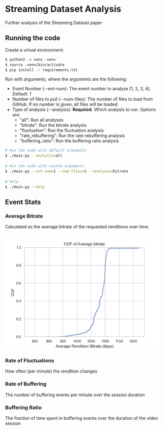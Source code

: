 # Streaming Dataset Analysis

Further analysis of the Streaming Dataset paper

## Running the code

Create a virtual environment:

```bash
$ python3 -m venv .venv
$ source .venv/bin/activate
$ pip install -r requirements.txt
```

Run with arguments, where the arguments are the following:

- Event Number (--evt-num): The event number to analyze [1, 2, 3, 4]. Default: 1
- Number of files to pull (--num-files): The number of files to load from GitHub. If no number is given, all files will be loaded
- Type of analysis (--analysis): **Required.** Which analysis to run. Options are:
  - "all": Run all analyses
  - "bitrate": Run the bitrate analysis
  - "fluctuation": Run the fluctuation analysis
  - "rate_rebuffering": Run the rate rebuffering analysis
  - "buffering_ratio": Run the buffering ratio analysis

```bash
# Run the code with default arguments
$ ./main.py --analysis=all

# Run the code with custom arguments
$ ./main.py --evt-num=1 --num-files=1 --analysis=bitrate

# Help
$ ./main.py --help
```

## Event Stats

### Average Bitrate

Calculated as the average bitrate of the requested renditions over time.

![CDF of Rendition Bitrate](./assets/cdf_bitrate.png)

### Rate of Fluctuations

How often (per minute) the rendition changes

### Rate of Buffering

The number of buffering events per minute over the session duration

### Buffering Ratio

The fraction of time spent in buffering events over the duration of the video session
